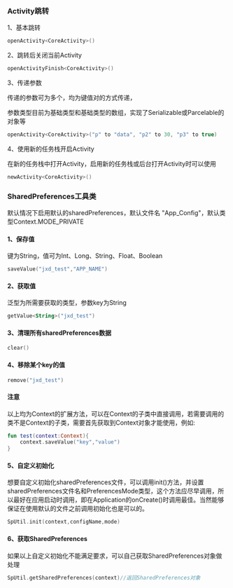 ### Activity跳转

1、基本跳转

```kotlin
openActivity<CoreActivity>() 
```

2、跳转后关闭当前Activity

```kotlin
openActivityFinish<CoreActivity>() 
```

3、传递参数

传递的参数可为多个，均为键值对的方式传递，

参数类型目前为基础类型和基础类型的数组，实现了Serializable或Parcelable的对象等

```kotlin
openActivity<CoreActivity>("p" to "data", "p2" to 30, "p3" to true)
```

4、使用新的任务栈开启Activity

在新的任务栈中打开Activity，启用新的任务栈或后台打开Activity时可以使用

```kotlin
newActivity<CoreActivity>() 
```



### SharedPreferences工具类

默认情况下启用默认的sharedPreferences，默认文件名 "App_Config"，默认类型Context.MODE_PRIVATE

#### 1、保存值

键为String，值可为Int、Long、String、Float、Boolean

```kotlin
saveValue("jxd_test","APP_NAME")
```

#### 2、获取值

泛型为所需要获取的类型，参数key为String

```kotlin
getValue<String>("jxd_test")
```

#### 3、清理所有sharedPreferences数据

```kotlin
clear()
```

#### 4、移除某个key的值

```kotlin
remove("jxd_test")
```



#### 注意 

以上均为Context的扩展方法，可以在Context的子类中直接调用，若需要调用的类不是Context的子类，需要首先获取到Context对象才能使用，例如:

```kotlin
fun test(context:Context){
    context.saveValue("key","value")
}
```



#### 5、自定义初始化

想要自定义初始化sharedPreferences文件，可以调用init()方法，并设置sharedPreferences文件名和PreferencesMode类型，这个方法应尽早调用，所以最好在应用启动时调用，即在Application的onCreate()时调用最佳。当然能够保证在使用默认的文件之前调用初始化也是可以的。

```kotlin
SpUtil.init(context,configName,mode)
```

#### 6、获取SharedPreferences

如果以上自定义初始化不能满足要求，可以自己获取SharedPreferences对象做处理

```kotlin
SpUtil.getSharedPreferences(context)//返回SharedPreferences对象
```

